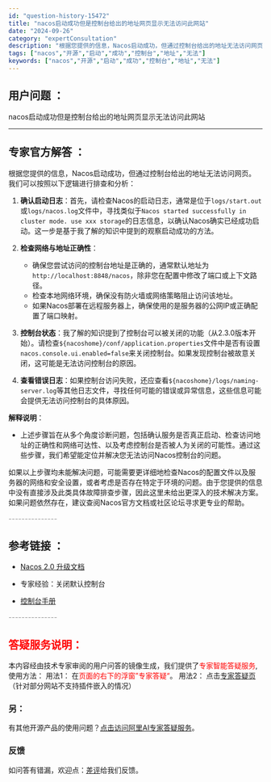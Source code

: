 ```yaml
---
id: "question-history-15472"
title: "nacos启动成功但是控制台给出的地址网页显示无法访问此网站"
date: "2024-09-26"
category: "expertConsultation"
description: "根据您提供的信息，Nacos启动成功，但通过控制台给出的地址无法访问网页。我们可以按照以下逻辑进行排查和分析：1. **确认启动日志**：首先，请检查Nacos的启动日志，通常是位于`logs/start.out`或`logs/nacos.log`文件中，寻找类似于`Nacos started su"
tags: ["nacos","开源","启动","成功","控制台","地址","无法"]
keywords: ["nacos","开源","启动","成功","控制台","地址","无法"]
---
```


## 用户问题 ： 
 nacos启动成功但是控制台给出的地址网页显示无法访问此网站  

---------------
## 专家官方解答 ：

根据您提供的信息，Nacos启动成功，但通过控制台给出的地址无法访问网页。我们可以按照以下逻辑进行排查和分析：

1. **确认启动日志**：首先，请检查Nacos的启动日志，通常是位于`logs/start.out`或`logs/nacos.log`文件中，寻找类似于`Nacos started successfully in cluster mode. use xxx storage`的日志信息，以确认Nacos确实已经成功启动。这一步是基于我了解的知识中提到的观察启动成功的方法。

2. **检查网络与地址正确性**：
   - 确保您尝试访问的控制台地址是正确的，通常默认地址为`http://localhost:8848/nacos`，除非您在配置中修改了端口或上下文路径。
   - 检查本地网络环境，确保没有防火墙或网络策略阻止访问该地址。
   - 如果Nacos部署在远程服务器上，确保使用的是服务器的公网IP或正确配置了端口映射。

3. **控制台状态**：我了解的知识提到了控制台可以被关闭的功能（从2.3.0版本开始）。请检查`${nacoshome}/conf/application.properties`文件中是否有设置`nacos.console.ui.enabled=false`来关闭控制台。如果发现控制台被故意关闭，这可能是无法访问控制台的原因。

4. **查看错误日志**：如果控制台访问失败，还应查看`${nacoshome}/logs/naming-server.log`等其他日志文件，寻找任何可能的错误或异常信息，这些信息可能会提供无法访问控制台的具体原因。

**解释说明**：
- 上述步骤旨在从多个角度诊断问题，包括确认服务是否真正启动、检查访问地址的正确性和网络可达性、以及考虑控制台是否被人为关闭的可能性。通过这些步骤，我们希望能定位并解决您无法访问Nacos控制台的问题。
  
如果以上步骤均未能解决问题，可能需要更详细地检查Nacos的配置文件以及服务器的网络和安全设置，或者考虑是否存在特定于环境的问题。由于您提供的信息中没有直接涉及此类具体故障排查步骤，因此这里未给出更深入的技术解决方案。如果问题依然存在，建议查阅Nacos官方文档或社区论坛寻求更专业的帮助。


<font color="#949494">---------------</font> 


## 参考链接 ：

* [Nacos 2.0 升级文档](https://nacos.io/docs/latest/upgrading/200-upgrading)
 
 * 专家经验：关闭默认控制台 
 
 * [控制台手册](https://nacos.io/docs/latest/guide/admin/console-guide)


 <font color="#949494">---------------</font> 
 


## <font color="#FF0000">答疑服务说明：</font> 

本内容经由技术专家审阅的用户问答的镜像生成，我们提供了<font color="#FF0000">专家智能答疑服务</font>,使用方法：
用法1： 在<font color="#FF0000">页面的右下的浮窗”专家答疑“</font>。
用法2： 点击[专家答疑页](https://answer.opensource.alibaba.com/docs/intro)（针对部分网站不支持插件嵌入的情况）
### 另：


有其他开源产品的使用问题？[点击访问阿里AI专家答疑服务](https://answer.opensource.alibaba.com/docs/intro)。
### 反馈
如问答有错漏，欢迎点：[差评](https://ai.nacos.io/user/feedbackByEnhancerGradePOJOID?enhancerGradePOJOId=15542)给我们反馈。
